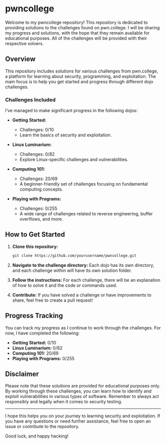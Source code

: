 # pwncollege

Welcome to my pwncollege repository! This repository is dedicated to providing solutions to the challenges found on pwn.college. I will be sharing my progress and solutions, with the hope that they remain available for educational purposes. All of the challenges will be provided with their respective solvers.

## Overview

This repository includes solutions for various challenges from pwn.college, a platform for learning about security, programming, and exploitation. The main focus is to help you get started and progress through different dojo challenges.

### Challenges Included

I’ve managed to make significant progress in the following dojos:

- **Getting Started:**
    - Challenges: 0/10
    - Learn the basics of security and exploitation.
  
- **Linux Luminarium:**
    - Challenges: 0/82
    - Explore Linux-specific challenges and vulnerabilities.

- **Computing 101:**
    - Challenges: 20/69
    - A beginner-friendly set of challenges focusing on fundamental computing concepts.

- **Playing with Programs:**
    - Challenges: 0/255
    - A wide range of challenges related to reverse engineering, buffer overflows, and more.

## How to Get Started

1. **Clone this repository:**
    ```bash
    git clone https://github.com/yourusername/pwncollege.git
    ```

2. **Navigate to the challenge directory:**
    Each dojo has its own directory, and each challenge within will have its own solution folder.

3. **Follow the instructions:**
    For each challenge, there will be an explanation of how to solve it and the code or commands used.

4. **Contribute:**
    If you have solved a challenge or have improvements to share, feel free to create a pull request!

## Progress Tracking

You can track my progress as I continue to work through the challenges. For now, I have completed the following:

- **Getting Started:** 0/10
- **Linux Luminarium:** 0/82
- **Computing 101:** 20/69
- **Playing with Programs:** 0/255

## Disclaimer

Please note that these solutions are provided for educational purposes only. By working through these challenges, you can learn how to identify and exploit vulnerabilities in various types of software. Remember to always act responsibly and legally when it comes to security testing.

---

I hope this helps you on your journey to learning security and exploitation. If you have any questions or need further assistance, feel free to open an issue or contribute to the repository.

Good luck, and happy hacking!


